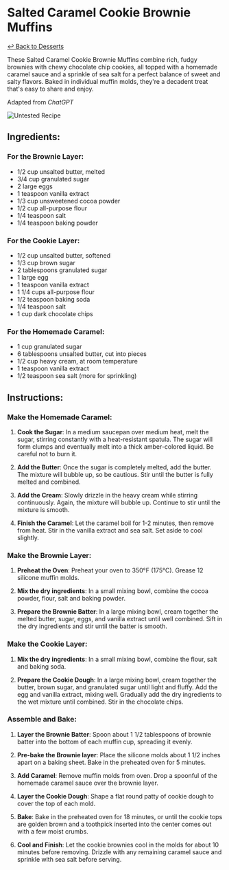 # Salted Caramel Cookie Brownie Muffins

[&larrhk; Back to Desserts](./README.md)

These Salted Caramel Cookie Brownie Muffins combine rich, fudgy brownies with chewy chocolate chip cookies, all topped with a homemade caramel sauce and a sprinkle of sea salt for a perfect balance of sweet and salty flavors. Baked in individual muffin molds, they're a decadent treat that's easy to share and enjoy.

Adapted from _ChatGPT_

![Untested Recipe](https://badgen.net/badge/untested/recipe/AA4A44)

## Ingredients:

### For the Brownie Layer:
- 1/2 cup unsalted butter, melted
- 3/4 cup granulated sugar
- 2 large eggs
- 1 teaspoon vanilla extract
- 1/3 cup unsweetened cocoa powder
- 1/2 cup all-purpose flour
- 1/4 teaspoon salt
- 1/4 teaspoon baking powder

### For the Cookie Layer:
- 1/2 cup unsalted butter, softened
- 1/3 cup brown sugar
- 2 tablespoons granulated sugar
- 1 large egg
- 1 teaspoon vanilla extract
- 1 1/4 cups all-purpose flour
- 1/2 teaspoon baking soda
- 1/4 teaspoon salt
- 1 cup dark chocolate chips

### For the Homemade Caramel:
- 1 cup granulated sugar
- 6 tablespoons unsalted butter, cut into pieces
- 1/2 cup heavy cream, at room temperature
- 1 teaspoon vanilla extract
- 1/2 teaspoon sea salt (more for sprinkling)

## Instructions:

### Make the Homemade Caramel:
1. **Cook the Sugar**: In a medium saucepan over medium heat, melt the sugar, stirring constantly with a heat-resistant spatula. The sugar will form clumps and eventually melt into a thick amber-colored liquid. Be careful not to burn it.
   
2. **Add the Butter**: Once the sugar is completely melted, add the butter. The mixture will bubble up, so be cautious. Stir until the butter is fully melted and combined.

3. **Add the Cream**: Slowly drizzle in the heavy cream while stirring continuously. Again, the mixture will bubble up. Continue to stir until the mixture is smooth.

4. **Finish the Caramel**: Let the caramel boil for 1-2 minutes, then remove from heat. Stir in the vanilla extract and sea salt. Set aside to cool slightly.

### Make the Brownie Layer:
1. **Preheat the Oven**: Preheat your oven to 350°F (175°C). Grease 12 silicone muffin molds.

2. **Mix the dry ingredients**: In a small mixing bowl, combine the cocoa powder, flour, salt and baking powder.

2. **Prepare the Brownie Batter**: In a large mixing bowl, cream together the melted butter, sugar, eggs, and vanilla extract until well combined. Sift in the dry ingredients and stir until the batter is smooth.

### Make the Cookie Layer:

1. **Mix the dry ingredients**: In a small mixing bowl, combine the flour, salt and baking soda.

2. **Prepare the Cookie Dough**: In a large mixing bowl, cream together the butter, brown sugar, and granulated sugar until light and fluffy. Add the egg and vanilla extract, mixing well. Gradually add the dry ingredients to the wet mixture until combined. Stir in the chocolate chips.

### Assemble and Bake:

1. **Layer the Brownie Batter**: Spoon about 1 1/2 tablespoons of brownie batter into the bottom of each muffin cup, spreading it evenly.

2. **Pre-bake the Brownie layer**: Place the silicone molds about 1 1/2 inches apart on a baking sheet. Bake in the preheated oven for 5 minutes.

3. **Add Caramel**: Remove muffin molds from oven. Drop a spoonful of the homemade caramel sauce over the brownie layer.

4. **Layer the Cookie Dough**: Shape a flat round patty of cookie dough to cover the top of each mold.

5. **Bake**: Bake in the preheated oven for 18 minutes, or until the cookie tops are golden brown and a toothpick inserted into the center comes out with a few moist crumbs.

6. **Cool and Finish**: Let the cookie brownies cool in the molds for about 10 minutes before removing. Drizzle with any remaining caramel sauce and sprinkle with sea salt before serving.